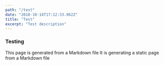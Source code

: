 ```yaml
---
path: "/test"
date: "2018-10-14T17:12:33.962Z"
title: "Test"
excerpt: "Test description"
---
```


### Testing

This page is generated from a Markdown file
It is generating a static page from a Markdown file